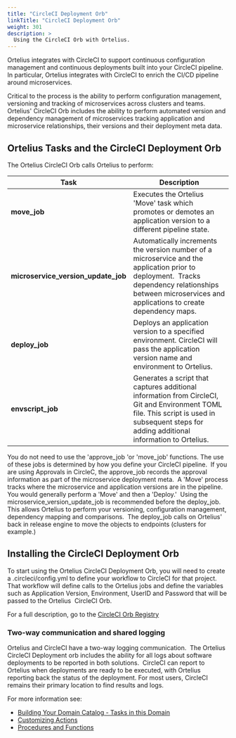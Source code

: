 ```yaml
---
title: "CircleCI Deployment Orb"
linkTitle: "CircleCI Deployment Orb"
weight: 301
description: >
  Using the CircleCI Orb with Ortelius.
---
```


Ortelius integrates with CircleCI to support continuous configuration management and continuous deployments built into your CircleCI pipeline. In particular, Ortelius integrates with CircleCI to enrich the CI/CD pipeline around microservices.

Critical to the process is the ability to perform configuration management, versioning and tracking of microservices across clusters and teams.  Ortelius' CircleCI Orb includes the ability to perform automated version and dependency management of microservices tracking application and microservice relationships, their versions and their deployment meta data.

## Ortelius Tasks and the CircleCI Deployment Orb

The Ortelius CircleCI Orb calls Ortelius to perform:

| Task | Description |
| --- | --- |
| **move_job** | Executes the Ortelius 'Move' task which promotes or demotes an application version to a different pipeline state. |
| **microservice_version_update_job** |  Automatically increments the version number of a microservice and the application prior to deployment.  Tracks dependency relationships between microservices and applications to create dependency maps.|
| **deploy_job**| Deploys an application version to a specified environment. CircleCI will pass the application version name and environment to Ortelius.|
| **envscript_job**| Generates a script that captures additional information from CircleCI, Git and Environment TOML file.  This script is used in subsequent steps for adding additional information to Ortelius. |


You do not need to use the 'approve_job 'or 'move_job' functions. The use of these jobs is determined by how you define your CircleCI pipeline.  If you are using Approvals in CircleC, the approve_job records the approval information as part of the microservice deployment meta.  A 'Move' process tracks where the microservice and application versions are in the pipeline.  You would generally perform a 'Move' and then a 'Deploy.'  Using the microservice_version_update_job is recommended before the deploy_job.  This allows Ortelius to perform your versioning, configuration management, dependency mapping and comparisons.  The deploy_job calls on Ortelius' back in release engine to move the objects to endpoints (clusters for example.)

## Installing the CircleCI Deployment Orb

To start using the Ortelius CircleCI Deployment Orb, you will need to create a .circleci/config.yml to define your workflow to CircleCI for that project. That workflow will define calls to the Ortelius jobs and define the variables such as Application Version, Environment, UserID and Password that will be passed to the Ortelius  CircleCI Orb.

For a full description, go to the [CircleCI Orb Registry](https://circleci.com/orbs/registry/orb/Ortelius/Ortelius-orb)

### Two-way communication and shared logging

Ortelius and CircleCI have a two-way logging communication.  The Ortelius CircleCI Deployment orb includes the ability for all logs about software deployments to be reported in both solutions.  CircleCI can report to Ortelius when deployments are ready to be executed, with Ortelius reporting back the status of the deployment. For most users, CircleCI remains their primary location to find results and logs.

For more information see:

- [Building Your Domain Catalog - Tasks in this Domain](/guides/userguide/first-steps/2-defining-domains/)
- [Customizing Actions](/guides/userguide/first-steps/2-define-your-actions/)
- [Procedures and Functions](/guides/userguide/customizations/2-define-your-functions-and-procedures/)
